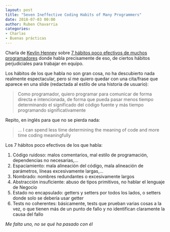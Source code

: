 ```yaml
---
layout: post
title: "Seven Ineffective Coding Habits of Many Programmers"
date: 2018-07-03 00:00
author: Ruben Chavarria
categories:
- Charlas
- Buenas prácticas
---
```


Charla de [Kevlin Henney] sobre [7 hábitos poco efectivos de muchos programadores]
donde habla precisamente de eso, de ciertos hábitos perjudiciales para
trabajar en equipo.

<!-- more -->

Los hábitos de los que habla no son gran cosa, no ha descubierto nada realmente
espectacular, pero sí me quiero quedar con una cita/frase que aparece en
una slide (redactada al estilo de una historia de usuario):

> Como programador, quiero programar para comunicar de forma directa e intencionada,
de forma que pueda pasar menos tiempo determinando el significado del código
fuente y más tiempo programando significativamente

Repito, en inglés para que no se pierda nada:

> ... I can spend less time determining the meaning of code and more time
coding meaningfully

Los 7 hábitos poco efectivos de los que habla:

1. Código ruidoso: malos comentarios, mal estilo de programación, dependencias
no necesarias,...
2. Espaciamiento: mala alineación del código, mala alineación de parámetros,
líneas excesivamente largas,...
3. Nombrado: nombres redundantes o excesivamente largos
4. Abstracción insuficiente: abuso de tipos primitivos, no hablar el lenguaje de
Negocio
5. Estado no encapsulado: getters y setters por todos los lados, o setters donde
solo se debería usar getter
6. Tests no coherentes: básicamente, tests que prueban varias cosas a la vez, o que
tienen más de un punto de fallo y no identifican claramente la causa del fallo

*Me falta uno, no se qué ha pasado con él*

[Kevlin Henney]: http://kevlin.eu
[7 hábitos poco efectivos de muchos programadores]: https://www.youtube.com/watch?v=SUIUZ09mnwM
